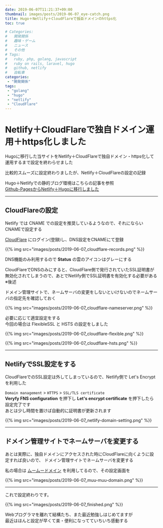 ```yaml
---
date: 2019-06-07T11:21:37+09:00
thumbnail: images/posts/2019-06-07_eye-catch.png
title: Hugo＋Netlify＋CloudFlareで独自ドメインのhttps化
toc: true

# Categories:
#   開発関係
#   趣味・ゲーム
#   ニュース
#   その他
# Tags:
#   ruby, php, golang, javascript
#   ruby on rails, laravel, hugo
#   github, netlify
#   自転車
categories:
 - "開発関係"
tags:
 - "golang"
 - "hugo"
 - "netlify"
 - "CloudFlare"
---
```


# Netlify＋CloudFlareで独自ドメイン運用＋https化しました

Hugoに移行した当サイトをNetlify＋CloudFlareで独自ドメイン・https化して運用するまで設定を終わらせました

比較的スムーズに設定終わりましたが、Netlify＋CloudFlareの設定の記録

Hugo＋Netlifyでの静的ブログ環境はこちらの記事を参照  
[Github-PagesからNetlify＋Hugoに移行しました](https://masaqu.id/posts/2019-06-06_first_post/)

* * *

## CloudFlareの設定

Netlify では CNAME での設定を推奨しているようなので、それにならい CNAMEで設定する

[CloudFlare](https://www.cloudflare.com) にログイン(登録)し、DNS設定をCNAMEにて登録

{{% img src="images/posts/2019-06-07_cloudflare-records.png" %}}

DNS機能のみ利用するので __Status__ の雲のアイコンはグレーにする

CloudFlareでDNSのみにすると、CloudFlare側で発行されていたSSL証明書が無効化されてしまうので、あとでNetlify側でSSL証明書を有効化する必要がある ※後述

ドメイン管理サイトで、ネームサーバの変更をしないといけないのでネームサーバの指定先を確認しておく

{{% img src="images/posts/2019-06-07_cloudflare-nameserver.png" %}}

必要に応じて適宜設定をする  
今回の場合は FlexibleSSL と HSTS の設定をしました

{{% img src="images/posts/2019-06-07_cloudflare-flexible.png" %}}

{{% img src="images/posts/2019-06-07_cloudflare-hsts.png" %}}
* * *

## NetlifyでSSL設定をする

CloudFlareでのSSL設定は外してしまっているので、Netlify側で Let's Encrypt を利用した

<code>Domain management</code> > <code>HTTPS</code> > <code>SSL/TLS certificate</code>  
__Veryfy FNS configuration__ を押下し __Let's encrypt certificate__ を押下したら設定完了です  
あとは少し時間を置けば自動的に証明書が更新されます

{{% img src="images/posts/2019-06-07_netlify-domain-setting.png" %}}

* * *

## ドメイン管理サイトでネームサーバを変更する

あとは実際に、独自ドメインにアクセスされた時にCloudFlareに向くように設定すれば良いので、
ドメイン管理サイトでネームサーバを変更する

私の場合は [ムームードメイン](https://muumuu-domain.com) を利用してるので、その設定画面を

{{% img src="images/posts/2019-06-07_muu-muu-domain.png" %}}

* * *

これで設定終わりです。

{{% img src="images/posts/2019-06-07_finished.png" %}}

Webプログラマを離れて結構たち、また最近勉強しはじめてますが  
最近はほんと設定が早くて楽・便利になってていちいち感動する
